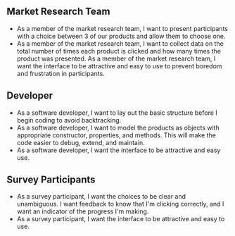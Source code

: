 ## Market Research Team
+ As a member of the market research team, I want to present participants with a choice between 3 of our products and allow them to choose one.
+ As a member of the market research team, I want to collect data on the total number of times each product is clicked and how many times the product was presented.
As a member of the market research team, I want the interface to be attractive and easy to use to prevent boredom and frustration in participants.

## Developer
+ As a software developer, I want to lay out the basic structure before I begin coding to avoid backtracking.
+ As a software developer, I want to model the products as objects with appropriate constructor, properties, and methods. This will make the code easier to debug, extend, and maintain.
+ As a software developer, I want the interface to be attractive and easy use.

## Survey Participants
+ As a survey participant, I want the choices to be clear and unambiguous. I want feedback to know that I'm clicking correctly, and I want an indicator of the progress I'm making.
+ As a survey participant, I want the interface to be attractive and easy to use.